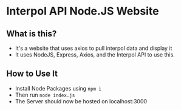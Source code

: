 # Interpol API Node.JS Website

## What is this?
- It's a website that uses axios to pull interpol data and display it
- It uses NodeJS, Express, Axios, and the Interpol API to use this.

## How to Use It
- Install Node Packages using
```npm i```
- Then run
```node index.js```
- The Server should now be hosted on localhost:3000